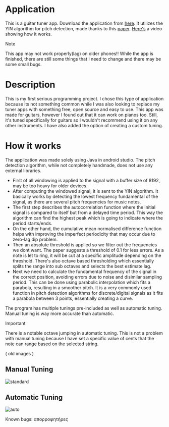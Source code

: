 # Application

This is a guitar tuner app. Download the application from [here](https://github.com/konLiogka/guitarTuner/blob/main/app-debug.apk).
It utilizes the YIN algorithm for pitch detection, made thanks to this [paper](http://audition.ens.fr/adc/pdf/2002_JASA_YIN.pdf). [Here's](https://www.youtube.com/watch?v=pbleU_p67YU&t=7s) a video showing how it works.  
> [!NOTE]
> This app may not work properly(lag) on older phones!! While the app is finished, there are still some things that I need to change and there may be some small bugs.  
 


# Description
This is my first serious programming project. I chose this type of application because its not something common while I was also looking to replace my tuner apps with something free, open source and easy to use. This app was made for guitars, however I found out that it can work on pianos too. Still, it's tuned specifically for guitars so I wouldn't recommend using it on any other instruments. I have also added the option
of creating a custom tuning.


# How it works
The application was made solely using Java in android studio.
The pitch detection algorithm, while not completely handmade, does not use any external libraries.

* First of all windowing is applied to the signal with a buffer size of 8192, may be too heavy for older devices. 
* After computing the windowed signal, it is sent to the YIN algorithm. It basically works by detecting the lowest frequency fundamental of the signal, as there are several pitch frequencies for music notes. 
* The first step describes the autocorrelation function where the initial signal is compared to itself but from a delayed time period. This way the algorithm can find the highest peak which is going to indicate where the period starts/ends. 
* On the other hand, the cumulative mean normalised difference function helps with improving the imperfect periodicity that may occur due to zero-lag dip problem. 
* Then an absolute threshold is applied so we filter out the frequencies we dont want. 
  The paper suggests a threshold of 0.1 for less errors.
  As a note is let to ring, it will be cut at a specific amplitude depending on the threshold. There's also octave based thresholding which essentially splits the range into sub octaves and selects the best estimate lag.
* Next we need to calculate the fundamental frequency of the signal in the correct position, avoiding errors due to noise and disimilar sampling period. 
  This can be done using parabolic interpolation which fits a parabola, resulting in a smoother pitch. It is a very commonly used function in pitch detection algorithms
  for discrete/digital signals as it fits a parabola between 3 points, essentially creating a curve.

The program has multiple tunings pre-included as well as automatic tuning. Manual tuning is way more accurate than automatic.

> [!IMPORTANT]
> There is a notable octave jumping in automatic tuning.
> This is not a problem with manual tuning because I have set a specific value of cents that the note can range based on the selected string.

 ( old images )
## Manual Tuning

 ![standard](https://github.com/konLiogka/guitarTuner/assets/78957746/5513d7a5-05aa-44d5-a252-7ee9bd64b0cd)


## Automatic Tuning
 
![auto](https://github.com/konLiogka/guitarTuner/assets/78957746/e9e8a400-777c-43aa-9ba4-7a9251356732)  


Known bugs: απορροφητήρες 
